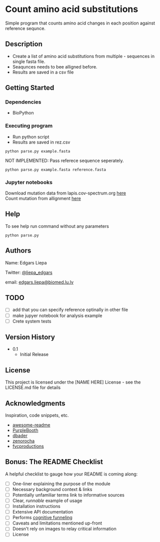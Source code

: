 # Count amino acid substitutions 

Simple program that counts amino acid changes in each position against reference sequnce.

## Description

- Create a list of amino acid substitutions from multiple  - sequences in single fasta file.
- Seaqunces needs to bee alligned before.
- Results are saved in a csv file

## Getting Started

### Dependencies

* BioPython

### Executing program

* Run python script 
* Results are saved in rez.csv  

```
python parse.py example.fasta
```

NOT IMPLEMENTED: Pass referece sequence seperately.  

```
python parse.py example.fasta reference.fasta
```  

### Jupyter notebooks  

Download mutation data from lapis.cov-spectrum.org [here](./count_mutations.ipynb)  
Count mutation from allignment [here](./parse.ipynb)  

## Help

To see help run command without any parameters
```
python parse.py
```

## Authors


Name: Edgars Liepa

Twitter: [@liepa_edgars](https://twitter.com/liepa_edgars)

email: edgars.liepa@biomed.lu.lv

## TODO

- [ ] add that you can specify reference optinally in other file
- [ ] make jupyer notebook for analysis example
- [ ] Crete system tests 

## Version History

* 0.1
    * Initial Release 

## License

This project is licensed under the [NAME HERE] License - see the LICENSE.md file for details

## Acknowledgments

Inspiration, code snippets, etc.
* [awesome-readme](https://github.com/matiassingers/awesome-readme)
* [PurpleBooth](https://gist.github.com/PurpleBooth/109311bb0361f32d87a2)
* [dbader](https://github.com/dbader/readme-template)
* [zenorocha](https://gist.github.com/zenorocha/4526327)
* [fvcproductions](https://gist.github.com/fvcproductions/1bfc2d4aecb01a834b46)

## Bonus: The README Checklist

A helpful checklist to gauge how your README is coming along:

- [ ] One-liner explaining the purpose of the module
- [ ] Necessary background context & links
- [ ] Potentially unfamiliar terms link to informative sources
- [ ] Clear, *runnable* example of usage
- [ ] Installation instructions
- [ ] Extensive API documentation
- [ ] Performs [cognitive funneling](https://github.com/noffle/art-of-readme#cognitive-funneling)
- [ ] Caveats and limitations mentioned up-front
- [ ] Doesn't rely on images to relay critical information
- [ ] License
